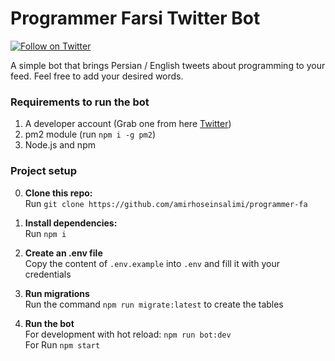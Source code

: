 # Programmer Farsi Twitter Bot 

[![Follow on Twitter](http://img.shields.io/twitter/follow/programmer_fa.svg?label=follow+@programmer_fa)](https://twitter.com/programmer_fa)

<p></p>

A simple bot that brings Persian / English tweets about programming to your feed.
Feel free to add your desired words.

### Requirements to run the bot

1. A developer account (Grab one from here [Twitter](https://developer.twitter.com/)) 
2. pm2 module (run `npm i -g pm2`)
3. Node.js and npm

### Project setup

0. **Clone this repo:**\
Run `git clone https://github.com/amirhoseinsalimi/programmer-fa`

1. **Install dependencies:**\
Run `npm i`

2. **Create an .env file**\
Copy the content of `.env.example` into `.env` and fill it with your credentials

3. **Run migrations**\
Run the command `npm run migrate:latest` to create the tables

4. **Run the bot**\
For development with hot reload: `npm run bot:dev`\
For Run `npm start`
